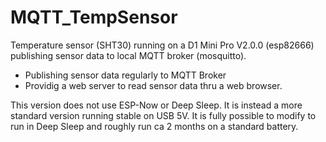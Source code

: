 # MQTT_TempSensor
Temperature sensor (SHT30) running on a D1 Mini Pro V2.0.0 (esp82666) publishing sensor data to local MQTT broker (mosquitto).
- Publishing sensor data regularly to MQTT Broker
- Providig a web server to read sensor data thru a web browser.

This version does not use ESP-Now or Deep Sleep. It is instead a more standard version running stable on USB 5V.
It is fully possible to modify to run in Deep Sleep and roughly run ca 2 months on a standard battery. 
